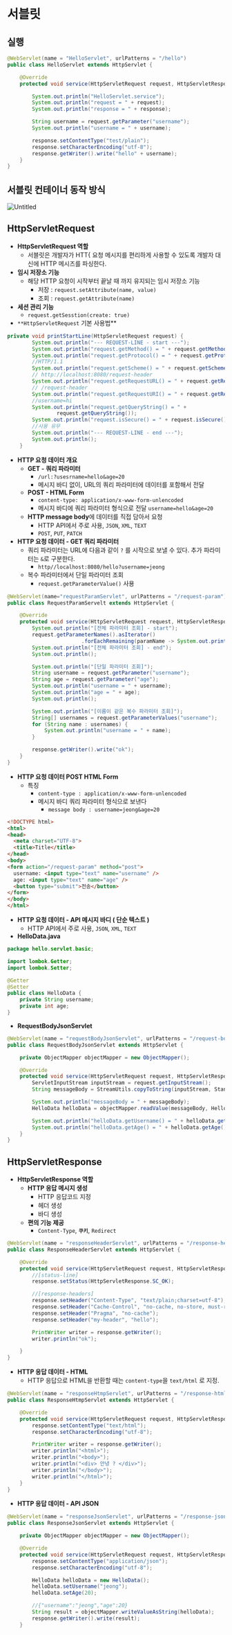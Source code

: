 # 서블릿

## 실행

```java
@WebServlet(name = "HelloServlet", urlPatterns = "/hello")
public class HelloServlet extends HttpServlet {

    @Override
    protected void service(HttpServletRequest request, HttpServletResponse response) throws ServletException, IOException {

        System.out.println("HelloServlet.service");
        System.out.println("request = " + request);
        System.out.println("response = " + response);

        String username = request.getParameter("username");
        System.out.println("username = " + username);

        response.setContentType("test/plain");
        response.setCharacterEncoding("utf-8");
        response.getWriter().write("hello" + username);
    }
}
```

## 서블릿 컨테이너 동작 방식

![Untitled](https://user-images.githubusercontent.com/106054507/190147115-6d65032b-4e22-4113-898a-42601c288293.png)


## HttpServletRequest

- **HttpServletRequest 역할**
    - 서블릿은 개발자가 HTT{ 요청 메시지를 편리하게 사용할 수 있도록 개발자 대신에 HTTP 메시즈를 파싱한다.
- **임시 저장소 기능**
    - 해당 HTTP 요청이 시작부터 끝날 때 까지 유지되는 임시 저장소 기능
        - 저장 : `request.setAttribute(name, value)`
        - 조회 : `request.getAttribute(name)`
- **세션 관리 기능**
    - `request.getSesstion(create: true)`
- `**HttpServletRequest` 기본 사용법**

```java
private void printStartLine(HttpServletRequest request) {
        System.out.println("--- REQUEST-LINE - start ---");
        System.out.println("request.getMethod() = " + request.getMethod()); //GET
        System.out.println("request.getProtocol() = " + request.getProtocol()); //
        //HTTP/1.1
        System.out.println("request.getScheme() = " + request.getScheme()); //http
        // http://localhost:8080/request-header
        System.out.println("request.getRequestURL() = " + request.getRequestURL());
        // /request-header
        System.out.println("request.getRequestURI() = " + request.getRequestURI());
        //username=hi
        System.out.println("request.getQueryString() = " +
                request.getQueryString());
        System.out.println("request.isSecure() = " + request.isSecure()); //https
        //사용 유무
        System.out.println("--- REQUEST-LINE - end ---");
        System.out.println();
    }
```

- **HTTP 요청 데이터 개요**
    - **GET - 쿼리 파라미터**
        - `/url:?usesrname=hello&age=20`
        - 메시지 바디 없이, URL의 쿼리 파라미터에 데이터를 포함해서 전달
    - **POST - HTML Form**
        - `content-type: application/x-www-form-unlencoded`
        - 메시지 바디에 쿼리 파라미터 형식으로 전달 `username=hello&age=20`
    - **HTTP message body**에 데이터를 직접 담아서 요청
        - HTTP API에서 주로 사용, `JSON`, `XML`, `TEXT`
        - `POST`, `PUT`, `PATCH`
- **HTTP 요청 데이터 - GET 쿼리 파라미터**
    - 쿼리 파라미터는 URL에 다음과 같이 `?` 를 시작으로 보낼 수 있다. 추가 파라미터는 `&`로 구분한다.
        - `http//localhost:8080/hello?username=jeong`
    - 복수 파라미터에서 단일 파라미터 조회
        - `request.getParameterValue()` 사용

```java
@WebServlet(name="requestParamServlet", urlPatterns = "/request-param")
public class RequestParamServelt extends HttpServlet {

    @Override
    protected void service(HttpServletRequest request, HttpServletResponse response) throws ServletException, IOException {
        System.out.println("[전체 파라미터 조회] - start");
        request.getParameterNames().asIterator()
                        .forEachRemaining(paramName -> System.out.println(paramName + "=" +request.getParameter(paramName)));
        System.out.println("[전체 파라미터 조회] - end");
        System.out.println();

        System.out.println("[단일 파라미터 조회]");
        String username = request.getParameter("username");
        String age = request.getParameter("age");
        System.out.println("username = " + username);
        System.out.println("age = " + age);
        System.out.println();

        System.out.println("[이름이 같은 복수 파라미터 조회]");
        String[] usernames = request.getParameterValues("username");
        for (String name : usernames) {
            System.out.println("username = " + name);
        }

        response.getWriter().write("ok");
    }
}
```

- **HTTP 요청 데이터 POST HTML Form**
    - 특징
        - `content-type : application/x-www-form-unlencoded`
        - 메시지 바디 쿼리 파라미터 형식으로 보낸다
            - `message body : username=jeong&age=20`

```html
<!DOCTYPE html>
<html>
<head>
  <meta charset="UTF-8">
  <title>Title</title>
</head>
<body>
<form action="/request-param" method="post">
  username: <input type="text" name="username" />
  age: <input type="text" name="age" />
  <button type="submit">전송</button>
</form>
</body>
</html>
```

- **HTTP 요청 데이터 - API 메시지 바디 ( 단순 텍스트 )**
    - HTTP API에서 주로 사용, `JSON`, `XML`, `TEXT`
- **HelloData.java**

```java
package hello.servlet.basic;

import lombok.Getter;
import lombok.Setter;

@Getter
@Setter
public class HelloData {
    private String username;
    private int age;
}
```

- **RequestBodyJsonServlet**

```java
@WebServlet(name = "requestBodyJsonServlet", urlPatterns = "/request-body-string")
public class RequestBodyJsonServlet extends HttpServlet {

    private ObjectMapper objectMapper = new ObjectMapper();

    @Override
    protected void service(HttpServletRequest request, HttpServletResponse response) throws ServletException, IOException {
        ServletInputStream inputStream = request.getInputStream();
        String messageBody = StreamUtils.copyToString(inputStream, StandardCharsets.UTF_8);

        System.out.println("messageBody = " + messageBody);
        HelloData helloData = objectMapper.readValue(messageBody, HelloData.class);

        System.out.println("helloData.getUsername() = " + helloData.getUsername());
        System.out.println("helloData.getAge() = " + helloData.getAge());
    }
}
```

## HttpServletResponse

- **HttpServletResponse 역할**
    - **HTTP 응답 메시지 생성**
        - HTTP 응답코드 지정
        - 헤더 생성
        - 바디 생성
    - **편의 기능 제공**
        - `Content-Type`, **`쿠키`**, `Redirect`

```java
@WebServlet(name = "responseHeaderServlet", urlPatterns = "/response-header")
public class ResponseHeaderServlet extends HttpServlet {

    @Override
    protected void service(HttpServletRequest request, HttpServletResponse response) throws ServletException, IOException {
        //[status-line]
        response.setStatus(HttpServletResponse.SC_OK);

        //[response-headers]
        response.setHeader("Content-Type", "text/plain;charset=utf-8");
        response.setHeader("Cache-Control", "no-cache, no-store, must-revalidate");
        response.setHeader("Pragma", "no-cache");
        response.setHeader("my-header", "hello");

        PrintWriter writer = response.getWriter();
        writer.println("ok");

    }
}
```

- **HTTP 응답 데이터 - HTML**
    - HTTP 응답으로 HTML을 반환할 때는 `content-type`을 `text/html` 로 지정.

```java
@WebServlet(name = "responseHtmpServlet", urlPatterns = "/response-html")
public class ResponseHtmpServlet extends HttpServlet {

    @Override
    protected void service(HttpServletRequest request, HttpServletResponse response) throws ServletException, IOException {
        response.setContentType("text/html");
        response.setCharacterEncoding("utf-8");

        PrintWriter writer = response.getWriter();
        writer.println("<html>");
        writer.println("<body>");
        writer.println("<div> 안녕 ? </div>");
        writer.println("</body>");
        writer.println("</html>");
    }
}
```

- **HTTP 응답 데이터 - API JSON**

```java
@WebServlet(name = "responseJsonServlet", urlPatterns = "/response-json")
public class ResponseJsonServlet extends HttpServlet {

    private ObjectMapper objectMapper = new ObjectMapper();

    @Override
    protected void service(HttpServletRequest request, HttpServletResponse response) throws ServletException, IOException {
        response.setContentType("application/json");
        response.setCharacterEncoding("utf-8");

        HelloData helloData = new HelloData();
        helloData.setUsername("jeong");
        helloData.setAge(20);

        //{"username":"jeong","age":20}
        String result = objectMapper.writeValueAsString(helloData);
        response.getWriter().write(result);
    }
```
